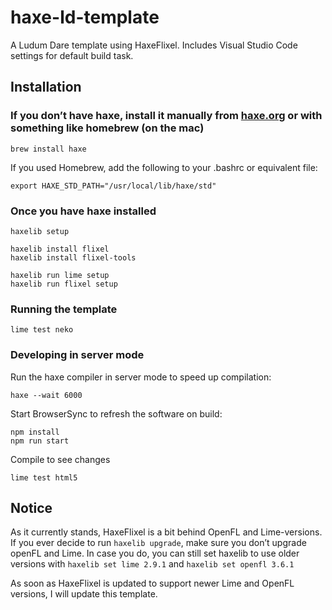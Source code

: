# haxe-ld-template

A Ludum Dare template using HaxeFlixel. Includes Visual Studio Code settings for default build task.

## Installation
  
### If you don’t have haxe, install it manually from [haxe.org](https://haxe.org) or with something like homebrew (on the mac)

```
brew install haxe
```

If you used Homebrew, add the following to your .bashrc or equivalent file:
```
export HAXE_STD_PATH="/usr/local/lib/haxe/std"
```

### Once you have haxe installed

```
haxelib setup

haxelib install flixel
haxelib install flixel-tools

haxelib run lime setup
haxelib run flixel setup
```

### Running the template

```
lime test neko
```

### Developing in server mode

Run the haxe compiler in server mode to speed up compilation:

```
haxe --wait 6000
```

Start BrowserSync to refresh the software on build:

```
npm install
npm run start
```

Compile to see changes

```
lime test html5
```

## Notice
As it currently stands, HaxeFlixel is a bit behind OpenFL and Lime-versions. If you ever decide to run `haxelib upgrade`, make sure you don’t upgrade openFL and Lime. In case you do, you can still set haxelib to use older versions with `haxelib set lime 2.9.1` and `haxelib set openfl 3.6.1`

As soon as HaxeFlixel is updated to support newer Lime and OpenFL versions, I will update this template.
